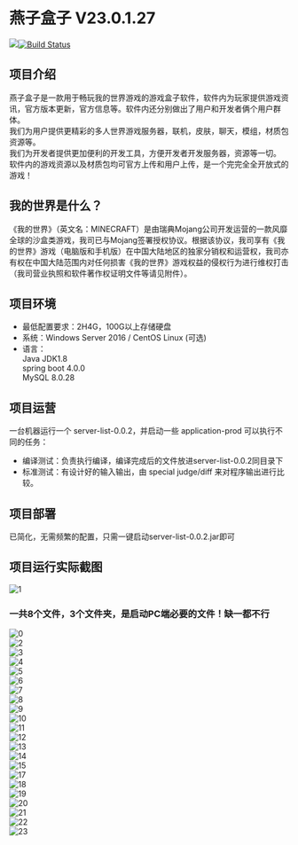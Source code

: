 # 燕子盒子 V23.0.1.27
[![](https://travis-ci.org/Alamofire/Alamofire.svg?branch=master)](https://yzgzs.top)[![Build Status](https://ci.huangyuhui.net/job/HMCL/badge/icon?.svg)](https://yzgzs.top)

## 项目介绍
燕子盒子是一款用于畅玩我的世界游戏的游戏盒子软件，软件内为玩家提供游戏资讯，官方版本更新，官方信息等。软件内还分别做出了用户和开发者俩个用户群体。<BR/>
我们为用户提供更精彩的多人世界游戏服务器，联机，皮肤，聊天，模组，材质包资源等。<BR/>
我们为开发者提供更加便利的开发工具，方便开发者开发服务器，资源等一切。<BR/>
软件内的游戏资源以及材质包均可官方上传和用户上传，是一个完完全全开放式的游戏！<BR/>

## 我的世界是什么？
《我的世界》（英文名：MINECRAFT）是由瑞典Mojang公司开发运营的一款风靡全球的沙盒类游戏，我司已与Mojang签署授权协议。根据该协议，我司享有《我的世界》游戏（电脑版和手机版）在中国大陆地区的独家分销权和运营权，我司亦有权在中国大陆范围内对任何损害《我的世界》游戏权益的侵权行为进行维权打击（我司营业执照和软件著作权证明文件等请见附件）。

## 项目环境
  * 最低配置要求：2H4G，100G以上存储硬盘
  * 系统：Windows Server 2016 / CentOS Linux (可选)
  * 语言：<BR/>
        Java JDK1.8<BR/>
        spring boot 4.0.0<BR/>
        MySQL 8.0.28<BR/>
        
## 项目运营
一台机器运行一个 server-list-0.0.2，并启动一些 application-prod 可以执行不同的任务：
  * 编译测试：负责执行编译，编译完成后的文件放进server-list-0.0.2同目录下
  * 标准测试：有设计好的输入输出，由 special judge/diff 来对程序输出进行比较。

## 项目部署
已简化，无需频繁的配置，只需一键启动server-list-0.0.2.jar即可

## 项目运行实际截图
![1](https://s1.ax1x.com/2022/03/09/bRMVxO.png)<BR/>

### 一共8个文件，3个文件夹，是启动PC端必要的文件！缺一都不行
![0](https://s1.ax1x.com/2022/03/09/bRMeMD.png)<BR/>
![2](https://s1.ax1x.com/2022/03/09/bRM8Rf.png)<BR/>
![3](https://s1.ax1x.com/2022/03/09/bRMQII.png)<BR/>
![4](https://s1.ax1x.com/2022/03/09/bRMnqH.png)<BR/>
![5](https://s1.ax1x.com/2022/03/09/bRMNLQ.png)<BR/>
![6](https://s1.ax1x.com/2022/03/09/bRMYQS.png)<BR/>
![7](https://s1.ax1x.com/2022/03/09/bRM3JP.png)<BR/>
![8](https://s1.ax1x.com/2022/03/09/bRM1it.png)<BR/>
![9](https://s1.ax1x.com/2022/03/09/bRMGz8.png)<BR/>
![10](https://s1.ax1x.com/2022/03/09/bRMtsg.png)<BR/>
![11](https://s1.ax1x.com/2022/03/09/bRMdds.png)<BR/>
![12](https://s1.ax1x.com/2022/03/09/bRMaZj.png)<BR/>
![13](https://s1.ax1x.com/2022/03/09/bRMwon.png)<BR/>
![14](https://s1.ax1x.com/2022/03/09/bRMBiq.png)<BR/>
![15](https://s1.ax1x.com/2022/03/09/bRMrWV.png)<BR/>
![17](https://s1.ax1x.com/2022/03/09/bRMszT.png)<BR/>
![18](https://s1.ax1x.com/2022/03/09/bRMcyF.png)<BR/>
![19](https://s1.ax1x.com/2022/03/09/bRM6QU.png)<BR/>
![20](https://s1.ax1x.com/2022/03/09/bRMReJ.png)<BR/>
![21](https://s1.ax1x.com/2022/03/09/bRMgL4.png)<BR/>
![22](https://s1.ax1x.com/2022/03/09/bRMWw9.png)<BR/>
![23](https://s1.ax1x.com/2022/03/09/bRMfoR.png)<BR/>
